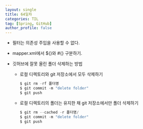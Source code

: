 ```yaml
---
layout: single
title: 64일차
categories: TIL
tag: [Spring, GitHub]
author_profile: false
---
```


* 필터는 의존성 주입을 사용할 수 없다.

* mapper.xml에서 ${}와 #{} 구분하기. 

* 깃허브에 잘못 올린 폴더 삭제하는 방법

  * 로컬 디렉토리와 git 저장소에서 모두 삭제하기

    ```python
    $ git rm -rf 폴더명
    $ git commit -m "delete folder"
    $ git push
    ```

  * 로컬 디렉토리의 폴더는 유지한 채 git 저장소에서만 폴더 삭제하기

    ```python
    $ git rm --cached -r 폴더명/
    $ git commit -m "delete folder"
    $ git push
    ```
